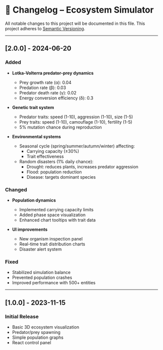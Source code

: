 # 📜 Changelog – Ecosystem Simulator

All notable changes to this project will be documented in this file.
This project adheres to [Semantic Versioning](https://semver.org/).

---

## [2.0.0] - 2024-06-20
### Added
- **Lotka-Volterra predator-prey dynamics**
  - Prey growth rate (α): 0.04
  - Predation rate (β): 0.03
  - Predator death rate (γ): 0.02
  - Energy conversion efficiency (δ): 0.3

- **Genetic trait system**
  - Predator traits: speed (1-10), aggression (1-10), size (1-5)
  - Prey traits: speed (1-10), camouflage (1-10), fertility (1-5)
  - 5% mutation chance during reproduction

- **Environmental systems**
  - Seasonal cycle (spring/summer/autumn/winter) affecting:
    - Carrying capacity (±30%)
    - Trait effectiveness
  - Random disasters (1% daily chance):
    - Drought: reduces plants, increases predator aggression
    - Flood: population reduction
    - Disease: targets dominant species

### Changed
- **Population dynamics**
  - Implemented carrying capacity limits
  - Added phase space visualization
  - Enhanced chart tooltips with trait data

- **UI improvements**
  - New organism inspection panel
  - Real-time trait distribution charts
  - Disaster alert system

### Fixed
- Stabilized simulation balance
- Prevented population crashes
- Improved performance with 500+ entities

---

## [1.0.0] - 2023-11-15
### Initial Release
- Basic 3D ecosystem visualization
- Predator/prey spawning
- Simple population graphs
- React control panel